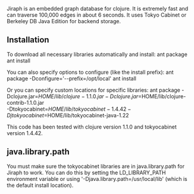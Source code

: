 Jiraph is an embedded graph database for clojure. It is extremely fast and can traverse
100,000 edges in about 6 seconds. It uses Tokyo Cabinet or Berkeley DB Java Edition for
backend storage.

## Installation

To download all necessary libraries automatically and install:
    ant package
    ant install

You can also specify options to configure (like the install prefix):
    ant package -Dconfigure='--prefix=/opt/local'
    ant install

Or you can specify custom locations for specific libraries:
    ant package -Dclojure.jar=$HOME/lib/clojure-1.1.0.jar -Dclojure.jar=$HOME/lib/clojure-contrib-1.1.0.jar \
                -Dtokyocabinet=$HOME/lib/tokyocabinet-1.4.42 -Djtokyocabinet=$HOME/lib/tokyocabinet-java-1.22

This code has been tested with clojure version 1.1.0 and tokyocabinet version 1.4.42.

## java.library.path

You must make sure the tokyocabinet libraries are in java.library.path for Jiraph to
work. You can do this by setting the LD_LIBRARY_PATH environment variable or using
'-Djava.library.path=/usr/local/lib' (which is the default install location).
